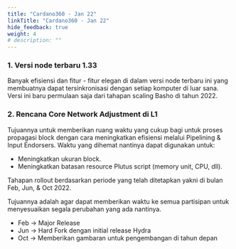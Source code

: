 ```yaml
---
title: "Cardano360 - Jan 22"
linkTitle: "Cardano360 - Jan 22"
hide_feedback: true
weight: 4
# description: "" 
---
```


### **1. Versi node terbaru 1.33**

Banyak efisiensi dan fitur - fitur elegan di dalam versi node terbaru ini yang membuatnya dapat tersinkronisasi dengan setiap komputer di luar sana. Versi ini baru permulaan saja dari tahapan scaling Basho di tahun 2022.

### **2. Rencana Core Network Adjustment di L1**

Tujuannya untuk memberikan ruang waktu yang cukup bagi untuk proses propagasi block dengan cara meningkatkan efisiensi melalui Pipelining & Input Endorsers. Waktu yang dihemat nantinya dapat digunakan untuk:
* Meningkatkan ukuran block.
* Meningkatkan batasan resource Plutus script (memory unit, CPU, dll).

Tahapan rollout berdasarkan periode yang telah ditetapkan yakni di bulan Feb, Jun, & Oct 2022. 

Tujuannya adalah agar dapat memberikan waktu ke semua partisipan untuk menyesuaikan segala perubahan yang ada nantinya.
* Feb → Major Release
* Jun → Hard Fork dengan initial release Hydra
* Oct → Memberikan gambaran untuk pengembangan di tahun depan